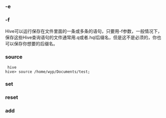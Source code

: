 ### -e

### -f

Hive可以运行保存在文件里面的一条或多条的语句，只要用-f参数，一般情况下，保存这些Hive查询语句的文件通常用.q或者.hql后缀名，但是这不是必须的，你也可以保存你想要的后缀名。

### source

```
 hive
hive> source /home/wyp/Documents/test;
```



### set

### reset

### add



 

